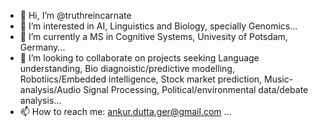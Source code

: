- 👋 Hi, I’m @truthreincarnate
- 👀 I’m interested in AI, Linguistics and Biology, specially Genomics...
- 🌱 I’m currently a MS in Cognitive Systems, Univesity of Potsdam, Germany...
- 💞️ I’m looking to collaborate on projects seeking Language understanding, Bio diagnoistic/predictive modelling, Robotiics/Embedded intelligence, Stock market prediction, Music-analysis/Audio Signal Processing, Political/environmental data/debate analysis...
- 📫 How to reach me: ankur.dutta.ger@gmail.com ...

<!---
truthreincarnate/truthreincarnate is a ✨ special ✨ repository because its `README.md` (this file) appears on your GitHub profile.
You can click the Preview link to take a look at your changes.
--->
